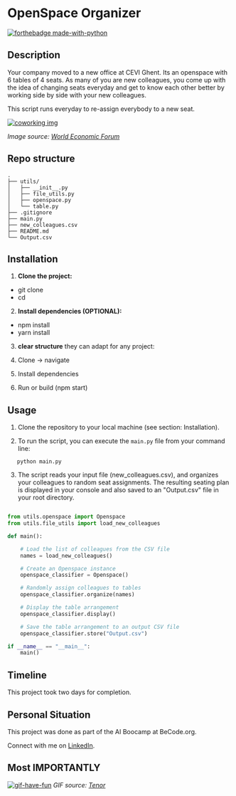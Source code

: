 # OpenSpace Organizer
[![forthebadge made-with-python](https://ForTheBadge.com/images/badges/made-with-python.svg)](https://www.python.org/)


## Description

Your company moved to a new office at CEVI Ghent. Its an openspace with 6 tables of 4 seats. As many of you are new colleagues, you come up with the idea of changing seats everyday and get to know each other better by working side by side with your new colleagues. 

This script runs everyday to re-assign everybody to a new seat.

[![coworking img](https://assets.weforum.org/article/image/b1_5XLY0n3MmDU4hETTHgkGd7zvtIrvxcK7151Myj2s.jpg)](https://www.weforum.org/stories/2021/12/5-key-insights-on-the-future-readiness-of-smes/)

*Image source: [World Economic Forum](https://www.weforum.org/stories/2021/12/5-key-insights-on-the-future-readiness-of-smes/)*

## Repo structure

```
.
├── utils/
│   ├── __init__.py
│   ├── file_utils.py
│   ├── openspace.py
│   └── table.py
├── .gitignore
├── main.py
├── new_colleagues.csv
├── README.md
└── Output.csv
```
## Installation

1. **Clone the project:**

- git clone <repository-url>
- cd <project-folder>

2. **Install dependencies (OPTIONAL):**

- npm install
- yarn install

3. **clear structure** they can adapt for any project:

1. Clone → navigate  
2. Install dependencies  
3. Run or build (npm start) 


## Usage

1. Clone the repository to your local machine (see section: Installation).

2. To run the script, you can execute the `main.py` file from your command line:

```
   python main.py
```

3. The script reads your input file (new_colleagues.csv), and organizes your colleagues to random seat assignments. The resulting seating plan is displayed in your console and also saved to an "Output.csv" file in your root directory. 

```python

from utils.openspace import Openspace
from utils.file_utils import load_new_colleagues

def main():

    # Load the list of colleagues from the CSV file
    names = load_new_colleagues()

    # Create an Openspace instance
    openspace_classifier = Openspace()

    # Randomly assign colleagues to tables
    openspace_classifier.organize(names)

    # Display the table arrangement
    openspace_classifier.display()

    # Save the table arrangement to an output CSV file
    openspace_classifier.store("Output.csv")

if __name__ == "__main__":
    main()

```
## Timeline

This project took two days for completion.

## Personal Situation
This project was done as part of the AI Boocamp at BeCode.org. 

Connect with me on [LinkedIn](https://www.linkedin.com/in/zivile-butkute/).

## Most IMPORTANTLY

[![gif-have-fun](https://media.tenor.com/zsU8anCyoSIAAAAM/dance-maracas.gif)](https://tenor.com/en-GB/view/dance-maracas-shake-mexican-joe-manganiello-gif-14899381370080108834)
*GIF source: [Tenor](https://tenor.com/en-GB/view/dance-maracas-shake-mexican-joe-manganiello-gif-14899381370080108834)*